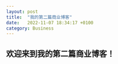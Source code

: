 ```yaml
---
layout: post
title:  "我的第二篇商业博客"
date:   2022-11-07 18:34:17 +0100
category: Business
---
```


## 欢迎来到我的第二篇商业博客！

